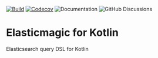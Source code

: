 [![Build](https://github.com/anti-social/elasticmagic-kt/actions/workflows/build.yaml/badge.svg)](https://github.com/anti-social/elasticmagic-kt/actions/workflows/build.yaml)
[![Codecov](https://codecov.io/gh/anti-social/elasticmagic-kt/branch/master/graph/badge.svg?token=ELH5YR0I9C)](https://codecov.io/gh/anti-social/elasticmagic-kt)
![Documentation](https://img.shields.io/badge/Documentation-latest-orange)
![GitHub Discussions](https://img.shields.io/github/discussions/anti-social/elasticmagic-kt?label=Ask%20a%20question)

# Elasticmagic for Kotlin

Elasticsearch query DSL for Kotlin
